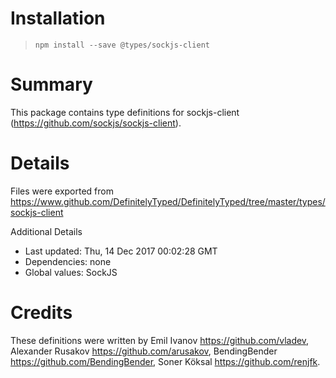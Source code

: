 # Installation
> `npm install --save @types/sockjs-client`

# Summary
This package contains type definitions for sockjs-client (https://github.com/sockjs/sockjs-client).

# Details
Files were exported from https://www.github.com/DefinitelyTyped/DefinitelyTyped/tree/master/types/sockjs-client

Additional Details
 * Last updated: Thu, 14 Dec 2017 00:02:28 GMT
 * Dependencies: none
 * Global values: SockJS

# Credits
These definitions were written by Emil Ivanov <https://github.com/vladev>, Alexander Rusakov <https://github.com/arusakov>, BendingBender <https://github.com/BendingBender>, Soner Köksal <https://github.com/renjfk>.
